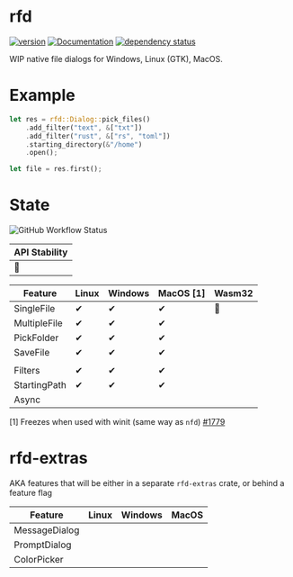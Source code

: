 # rfd

[![version](https://img.shields.io/crates/v/rfd.svg)](https://crates.io/crates/rfd)
[![Documentation](https://docs.rs/rfd/badge.svg)](https://docs.rs/rfd)
[![dependency status](https://deps.rs/crate/rfd/0.0.3/status.svg)](https://deps.rs/crate/rfd/0.0.3)

WIP native file dialogs for Windows, Linux (GTK), MacOS.

# Example

```rust
let res = rfd::Dialog::pick_files()
    .add_filter("text", &["txt"])
    .add_filter("rust", &["rs", "toml"])
    .starting_directory(&"/home")
    .open();

let file = res.first();
```

# State

![GitHub Workflow Status](https://img.shields.io/github/workflow/status/PolyMeilex/rfd/Rust/master?style=flat-square)

| API Stability |
| ------------- |
| 🚧            |

| Feature      | Linux | Windows | MacOS [1] | Wasm32 |
| ------------ | ----- | ------- | --------- | ------ |
| SingleFile   | ✔     | ✔       | ✔         | 🚧     |
| MultipleFile | ✔     | ✔       | ✔         |        |
| PickFolder   | ✔     | ✔       | ✔         |        |
| SaveFile     | ✔     | ✔       | ✔         |        |
|              |       |         |           |        |
| Filters      | ✔     | ✔       | ✔         |
| StartingPath | ✔     | ✔       | ✔         |        |
| Async        |       |         |           |        |

[1] Freezes when used with winit (same way as `nfd`) [#1779](https://github.com/rust-windowing/winit/issues/1779)

# rfd-extras

AKA features that will be either in a separate `rfd-extras` crate, or behind a feature flag

| Feature       | Linux | Windows | MacOS |
| ------------- | ----- | ------- | ----- |
| MessageDialog |       |         |       |
| PromptDialog  |       |         |       |
| ColorPicker   |       |         |       |

